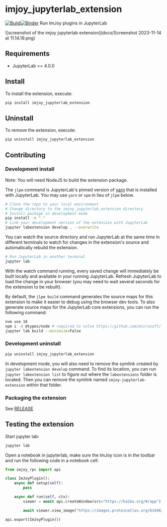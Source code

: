 # imjoy_jupyterlab_extension

[![Build](https://github.com/imjoy-team/imjoy-jupyterlab-extension/actions/workflows/build.yml/badge.svg)](https://github.com/imjoy-team/imjoy-jupyterlab-extension/actions/workflows/build.yml)[![Binder](https://mybinder.org/badge_logo.svg)](https://mybinder.org/v2/gh/imjoy-team/imjoy-jupyterlab-extension.git/main?urlpath=lab)
Run ImJoy plugins in JupyterLab

![screenshot of the imjoy jupyterlab extension](docs/Screenshot 2023-11-14 at 11.14.19.png)

## Requirements

- JupyterLab >= 4.0.0

## Install

To install the extension, execute:

```bash
pip install imjoy_jupyterlab_extension
```

## Uninstall

To remove the extension, execute:

```bash
pip uninstall imjoy_jupyterlab_extension
```

## Contributing

### Development install

Note: You will need NodeJS to build the extension package.

The `jlpm` command is JupyterLab's pinned version of
[yarn](https://yarnpkg.com/) that is installed with JupyterLab. You may use
`yarn` or `npm` in lieu of `jlpm` below.

```bash
# Clone the repo to your local environment
# Change directory to the imjoy_jupyterlab_extension directory
# Install package in development mode
pip install -e "."
# Link your development version of the extension with JupyterLab
jupyter labextension develop . --overwrite
```

You can watch the source directory and run JupyterLab at the same time in different terminals to watch for changes in the extension's source and automatically rebuild the extension.

```bash
# Run JupyterLab in another terminal
jupyter lab
```

With the watch command running, every saved change will immediately be built locally and available in your running JupyterLab. Refresh JupyterLab to load the change in your browser (you may need to wait several seconds for the extension to be rebuilt).

By default, the `jlpm build` command generates the source maps for this extension to make it easier to debug using the browser dev tools. To also generate source maps for the JupyterLab core extensions, you can run the following command:

```bash
nvm use 16
npm i -d @types/node # required to solve https://github.com/microsoft/TypeScript/issues/51567
jupyter lab build --minimize=False
```

### Development uninstall

```bash
pip uninstall imjoy_jupyterlab_extension
```

In development mode, you will also need to remove the symlink created by `jupyter labextension develop`
command. To find its location, you can run `jupyter labextension list` to figure out where the `labextensions`
folder is located. Then you can remove the symlink named `imjoy-jupyterlab-extension` within that folder.

### Packaging the extension

See [RELEASE](RELEASE.md)

## Testing the extension

Start jupyter lab:

```bash
jupyter lab
```

Open a notebook in jupyterlab, make sure the ImJoy icon is in the toolbar and run the following code in a notebook cell:

```python
from imjoy_rpc import api

class ImJoyPlugin():
    async def setup(self):
        pass

    async def run(self, ctx):
        viewer = await api.createWindow(src="https://kaibu.org/#/app")

        await viewer.view_image("https://images.proteinatlas.org/61448/1319_C10_2_blue_red_green.jpg")

api.export(ImJoyPlugin())
```
